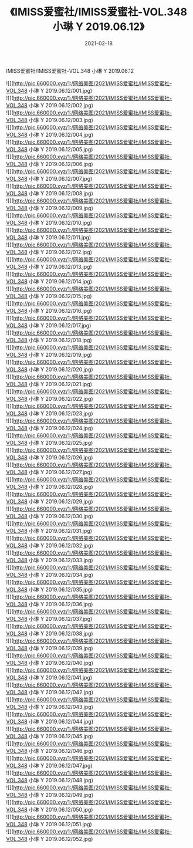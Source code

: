 ﻿---
layout: post
title:  《IMISS爱蜜社/IMISS爱蜜社-VOL.348 小琳 Y 2019.06.12》
date:   2021-02-18
img: http://pic.660000.xyz/1:/网络美图/2021/IMISS爱蜜社/IMISS爱蜜社-VOL.348 小琳 Y 2019.06.12/000.jpg
categories: [美女, 清纯, 唯美]
---

IMISS爱蜜社/IMISS爱蜜社-VOL.348 小琳 Y 2019.06.12

 ![](http://pic.660000.xyz/1:/网络美图/2021/IMISS爱蜜社/IMISS爱蜜社-VOL.348 小琳 Y 2019.06.12/001.jpg) <br>![](http://pic.660000.xyz/1:/网络美图/2021/IMISS爱蜜社/IMISS爱蜜社-VOL.348 小琳 Y 2019.06.12/002.jpg) <br>![](http://pic.660000.xyz/1:/网络美图/2021/IMISS爱蜜社/IMISS爱蜜社-VOL.348 小琳 Y 2019.06.12/003.jpg) <br>![](http://pic.660000.xyz/1:/网络美图/2021/IMISS爱蜜社/IMISS爱蜜社-VOL.348 小琳 Y 2019.06.12/004.jpg) <br>![](http://pic.660000.xyz/1:/网络美图/2021/IMISS爱蜜社/IMISS爱蜜社-VOL.348 小琳 Y 2019.06.12/005.jpg) <br>![](http://pic.660000.xyz/1:/网络美图/2021/IMISS爱蜜社/IMISS爱蜜社-VOL.348 小琳 Y 2019.06.12/006.jpg) <br>![](http://pic.660000.xyz/1:/网络美图/2021/IMISS爱蜜社/IMISS爱蜜社-VOL.348 小琳 Y 2019.06.12/007.jpg) <br>![](http://pic.660000.xyz/1:/网络美图/2021/IMISS爱蜜社/IMISS爱蜜社-VOL.348 小琳 Y 2019.06.12/008.jpg) <br>![](http://pic.660000.xyz/1:/网络美图/2021/IMISS爱蜜社/IMISS爱蜜社-VOL.348 小琳 Y 2019.06.12/009.jpg) <br>![](http://pic.660000.xyz/1:/网络美图/2021/IMISS爱蜜社/IMISS爱蜜社-VOL.348 小琳 Y 2019.06.12/010.jpg) <br>![](http://pic.660000.xyz/1:/网络美图/2021/IMISS爱蜜社/IMISS爱蜜社-VOL.348 小琳 Y 2019.06.12/011.jpg) <br>![](http://pic.660000.xyz/1:/网络美图/2021/IMISS爱蜜社/IMISS爱蜜社-VOL.348 小琳 Y 2019.06.12/012.jpg) <br>![](http://pic.660000.xyz/1:/网络美图/2021/IMISS爱蜜社/IMISS爱蜜社-VOL.348 小琳 Y 2019.06.12/013.jpg) <br>![](http://pic.660000.xyz/1:/网络美图/2021/IMISS爱蜜社/IMISS爱蜜社-VOL.348 小琳 Y 2019.06.12/014.jpg) <br>![](http://pic.660000.xyz/1:/网络美图/2021/IMISS爱蜜社/IMISS爱蜜社-VOL.348 小琳 Y 2019.06.12/015.jpg) <br>![](http://pic.660000.xyz/1:/网络美图/2021/IMISS爱蜜社/IMISS爱蜜社-VOL.348 小琳 Y 2019.06.12/016.jpg) <br>![](http://pic.660000.xyz/1:/网络美图/2021/IMISS爱蜜社/IMISS爱蜜社-VOL.348 小琳 Y 2019.06.12/017.jpg) <br>![](http://pic.660000.xyz/1:/网络美图/2021/IMISS爱蜜社/IMISS爱蜜社-VOL.348 小琳 Y 2019.06.12/018.jpg) <br>![](http://pic.660000.xyz/1:/网络美图/2021/IMISS爱蜜社/IMISS爱蜜社-VOL.348 小琳 Y 2019.06.12/019.jpg) <br>![](http://pic.660000.xyz/1:/网络美图/2021/IMISS爱蜜社/IMISS爱蜜社-VOL.348 小琳 Y 2019.06.12/020.jpg) <br>![](http://pic.660000.xyz/1:/网络美图/2021/IMISS爱蜜社/IMISS爱蜜社-VOL.348 小琳 Y 2019.06.12/021.jpg) <br>![](http://pic.660000.xyz/1:/网络美图/2021/IMISS爱蜜社/IMISS爱蜜社-VOL.348 小琳 Y 2019.06.12/022.jpg) <br>![](http://pic.660000.xyz/1:/网络美图/2021/IMISS爱蜜社/IMISS爱蜜社-VOL.348 小琳 Y 2019.06.12/023.jpg) <br>![](http://pic.660000.xyz/1:/网络美图/2021/IMISS爱蜜社/IMISS爱蜜社-VOL.348 小琳 Y 2019.06.12/024.jpg) <br>![](http://pic.660000.xyz/1:/网络美图/2021/IMISS爱蜜社/IMISS爱蜜社-VOL.348 小琳 Y 2019.06.12/025.jpg) <br>![](http://pic.660000.xyz/1:/网络美图/2021/IMISS爱蜜社/IMISS爱蜜社-VOL.348 小琳 Y 2019.06.12/026.jpg) <br>![](http://pic.660000.xyz/1:/网络美图/2021/IMISS爱蜜社/IMISS爱蜜社-VOL.348 小琳 Y 2019.06.12/027.jpg) <br>![](http://pic.660000.xyz/1:/网络美图/2021/IMISS爱蜜社/IMISS爱蜜社-VOL.348 小琳 Y 2019.06.12/028.jpg) <br>![](http://pic.660000.xyz/1:/网络美图/2021/IMISS爱蜜社/IMISS爱蜜社-VOL.348 小琳 Y 2019.06.12/029.jpg) <br>![](http://pic.660000.xyz/1:/网络美图/2021/IMISS爱蜜社/IMISS爱蜜社-VOL.348 小琳 Y 2019.06.12/030.jpg) <br>![](http://pic.660000.xyz/1:/网络美图/2021/IMISS爱蜜社/IMISS爱蜜社-VOL.348 小琳 Y 2019.06.12/031.jpg) <br>![](http://pic.660000.xyz/1:/网络美图/2021/IMISS爱蜜社/IMISS爱蜜社-VOL.348 小琳 Y 2019.06.12/032.jpg) <br>![](http://pic.660000.xyz/1:/网络美图/2021/IMISS爱蜜社/IMISS爱蜜社-VOL.348 小琳 Y 2019.06.12/033.jpg) <br>![](http://pic.660000.xyz/1:/网络美图/2021/IMISS爱蜜社/IMISS爱蜜社-VOL.348 小琳 Y 2019.06.12/034.jpg) <br>![](http://pic.660000.xyz/1:/网络美图/2021/IMISS爱蜜社/IMISS爱蜜社-VOL.348 小琳 Y 2019.06.12/035.jpg) <br>![](http://pic.660000.xyz/1:/网络美图/2021/IMISS爱蜜社/IMISS爱蜜社-VOL.348 小琳 Y 2019.06.12/036.jpg) <br>![](http://pic.660000.xyz/1:/网络美图/2021/IMISS爱蜜社/IMISS爱蜜社-VOL.348 小琳 Y 2019.06.12/037.jpg) <br>![](http://pic.660000.xyz/1:/网络美图/2021/IMISS爱蜜社/IMISS爱蜜社-VOL.348 小琳 Y 2019.06.12/038.jpg) <br>![](http://pic.660000.xyz/1:/网络美图/2021/IMISS爱蜜社/IMISS爱蜜社-VOL.348 小琳 Y 2019.06.12/039.jpg) <br>![](http://pic.660000.xyz/1:/网络美图/2021/IMISS爱蜜社/IMISS爱蜜社-VOL.348 小琳 Y 2019.06.12/040.jpg) <br>![](http://pic.660000.xyz/1:/网络美图/2021/IMISS爱蜜社/IMISS爱蜜社-VOL.348 小琳 Y 2019.06.12/041.jpg) <br>![](http://pic.660000.xyz/1:/网络美图/2021/IMISS爱蜜社/IMISS爱蜜社-VOL.348 小琳 Y 2019.06.12/042.jpg) <br>![](http://pic.660000.xyz/1:/网络美图/2021/IMISS爱蜜社/IMISS爱蜜社-VOL.348 小琳 Y 2019.06.12/043.jpg) <br>![](http://pic.660000.xyz/1:/网络美图/2021/IMISS爱蜜社/IMISS爱蜜社-VOL.348 小琳 Y 2019.06.12/044.jpg) <br>![](http://pic.660000.xyz/1:/网络美图/2021/IMISS爱蜜社/IMISS爱蜜社-VOL.348 小琳 Y 2019.06.12/045.jpg) <br>![](http://pic.660000.xyz/1:/网络美图/2021/IMISS爱蜜社/IMISS爱蜜社-VOL.348 小琳 Y 2019.06.12/046.jpg) <br>![](http://pic.660000.xyz/1:/网络美图/2021/IMISS爱蜜社/IMISS爱蜜社-VOL.348 小琳 Y 2019.06.12/047.jpg) <br>![](http://pic.660000.xyz/1:/网络美图/2021/IMISS爱蜜社/IMISS爱蜜社-VOL.348 小琳 Y 2019.06.12/048.jpg) <br>![](http://pic.660000.xyz/1:/网络美图/2021/IMISS爱蜜社/IMISS爱蜜社-VOL.348 小琳 Y 2019.06.12/049.jpg) <br>![](http://pic.660000.xyz/1:/网络美图/2021/IMISS爱蜜社/IMISS爱蜜社-VOL.348 小琳 Y 2019.06.12/050.jpg) <br>![](http://pic.660000.xyz/1:/网络美图/2021/IMISS爱蜜社/IMISS爱蜜社-VOL.348 小琳 Y 2019.06.12/051.jpg) <br>![](http://pic.660000.xyz/1:/网络美图/2021/IMISS爱蜜社/IMISS爱蜜社-VOL.348 小琳 Y 2019.06.12/052.jpg) <br>